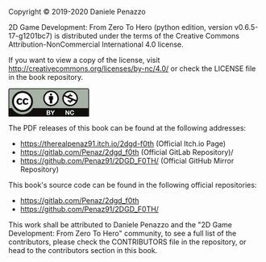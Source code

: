 <!-- FRONT MATTER -->
<div style="page-break-after: always;">
<p>Copyright © 2019-2020 Daniele Penazzo</p>

<p>2D Game Development: From Zero To Hero (python edition, version v0.6.5-17-g1201bc7) is distributed under the terms of the Creative Commons Attribution-NonCommercial International 4.0 license.</p>

<p>
If you want to view a copy of the license, visit <a href="http://creativecommons.org/licenses/by-nc/4.0/">http://creativecommons.org/licenses/by-nc/4.0/</a> or check the LICENSE file in the book repository.
</p>

<!-- BY NC LOGO -->

<svg xmlns="http://www.w3.org/2000/svg" xmlns:xlink="http://www.w3.org/1999/xlink" width="120pt" height="42pt" viewBox="0 0 120 42" version="1.1">
<g id="surface1">
<path style=" stroke:none;fill-rule:nonzero;fill:rgb(65.519714%,69.329834%,64.906311%);fill-opacity:1;" d="M 3.40625 0.4375 L 116.761719 0.640625 C 118.347656 0.640625 119.761719 0.40625 119.761719 3.800781 L 119.621094 41.128906 L 0.546875 41.128906 L 0.546875 3.660156 C 0.546875 1.988281 0.710938 0.4375 3.40625 0.4375 "/>
<path style=" stroke:none;fill-rule:nonzero;fill:rgb(100%,100%,100%);fill-opacity:1;" d="M 34.523438 19.539062 C 34.527344 27.066406 28.425781 33.175781 20.894531 33.179688 C 13.367188 33.183594 7.257812 27.085938 7.253906 19.554688 C 7.253906 19.546875 7.253906 19.542969 7.253906 19.539062 C 7.25 12.007812 13.347656 5.902344 20.878906 5.894531 C 28.410156 5.890625 34.519531 11.992188 34.523438 19.523438 C 34.523438 19.527344 34.523438 19.53125 34.523438 19.539062 "/>
<path style=" stroke:none;fill-rule:nonzero;fill:rgb(6.30188%,5.761719%,5.056763%);fill-opacity:1;" d="M 31.972656 8.433594 C 34.996094 11.457031 36.507812 15.160156 36.507812 19.539062 C 36.507812 23.917969 35.019531 27.582031 32.050781 30.527344 C 28.894531 33.628906 25.167969 35.179688 20.867188 35.179688 C 16.617188 35.179688 12.957031 33.640625 9.882812 30.566406 C 6.804688 27.488281 5.269531 23.8125 5.269531 19.539062 C 5.269531 15.261719 6.804688 11.5625 9.882812 8.433594 C 12.878906 5.410156 16.539062 3.898438 20.867188 3.898438 C 25.246094 3.898438 28.949219 5.410156 31.972656 8.433594 Z M 11.917969 10.46875 C 9.359375 13.046875 8.082031 16.074219 8.082031 19.542969 C 8.082031 23.011719 9.347656 26.007812 11.878906 28.539062 C 14.40625 31.066406 17.417969 32.332031 20.914062 32.332031 C 24.410156 32.332031 27.445312 31.054688 30.027344 28.5 C 32.480469 26.125 33.707031 23.140625 33.707031 19.542969 C 33.707031 15.96875 32.460938 12.9375 29.96875 10.449219 C 27.480469 7.957031 24.460938 6.710938 20.914062 6.710938 C 17.367188 6.710938 14.367188 7.964844 11.917969 10.46875 Z M 18.644531 18.015625 C 18.253906 17.164062 17.667969 16.738281 16.890625 16.738281 C 15.511719 16.738281 14.820312 17.667969 14.820312 19.523438 C 14.820312 21.378906 15.511719 22.304688 16.890625 22.304688 C 17.796875 22.304688 18.449219 21.851562 18.839844 20.949219 L 20.75 21.964844 C 19.839844 23.585938 18.472656 24.394531 16.652344 24.394531 C 15.246094 24.394531 14.121094 23.964844 13.273438 23.101562 C 12.425781 22.238281 12.003906 21.050781 12.003906 19.539062 C 12.003906 18.050781 12.441406 16.867188 13.3125 15.996094 C 14.183594 15.121094 15.269531 14.683594 16.574219 14.683594 C 18.5 14.683594 19.878906 15.441406 20.710938 16.957031 Z M 27.632812 18.015625 C 27.242188 17.164062 26.667969 16.738281 25.914062 16.738281 C 24.507812 16.738281 23.804688 17.667969 23.804688 19.523438 C 23.804688 21.378906 24.507812 22.304688 25.914062 22.304688 C 26.824219 22.304688 27.464844 21.851562 27.828125 20.949219 L 29.78125 21.964844 C 28.871094 23.585938 27.507812 24.394531 25.691406 24.394531 C 24.285156 24.394531 23.164062 23.964844 22.320312 23.101562 C 21.476562 22.238281 21.050781 21.050781 21.050781 19.539062 C 21.050781 18.050781 21.480469 16.867188 22.339844 15.996094 C 23.195312 15.121094 24.285156 14.683594 25.613281 14.683594 C 27.535156 14.683594 28.910156 15.441406 29.742188 16.957031 L 27.632812 18.015625 "/>
<path style=" stroke:none;fill-rule:nonzero;fill:rgb(6.30188%,5.761719%,5.056763%);fill-opacity:1;" d="M 117.753906 0 L 2.246094 0 C 1.007812 0 0 1.007812 0 2.246094 L 0 41.492188 C 0 41.773438 0.226562 42 0.507812 42 L 119.492188 42 C 119.773438 42 120 41.773438 120 41.492188 L 120 2.246094 C 120 1.007812 118.992188 0 117.753906 0 Z M 2.246094 1.015625 L 117.753906 1.015625 C 118.433594 1.015625 118.984375 1.566406 118.984375 2.246094 C 118.984375 2.246094 118.984375 18.03125 118.984375 29.457031 L 36.425781 29.457031 C 33.402344 34.925781 27.574219 38.640625 20.882812 38.640625 C 14.1875 38.640625 8.359375 34.929688 5.335938 29.457031 L 1.015625 29.457031 C 1.015625 18.03125 1.015625 2.246094 1.015625 2.246094 C 1.015625 1.566406 1.566406 1.015625 2.246094 1.015625 "/>
<path style=" stroke:none;fill-rule:nonzero;fill:rgb(100%,100%,100%);fill-opacity:1;" d="M 59.996094 32.746094 C 60.3125 32.746094 60.597656 32.773438 60.859375 32.832031 C 61.121094 32.886719 61.34375 32.976562 61.53125 33.105469 C 61.714844 33.230469 61.859375 33.398438 61.960938 33.609375 C 62.0625 33.820312 62.113281 34.078125 62.113281 34.386719 C 62.113281 34.722656 62.039062 35 61.886719 35.222656 C 61.734375 35.445312 61.511719 35.625 61.214844 35.769531 C 61.621094 35.886719 61.929688 36.09375 62.132812 36.386719 C 62.332031 36.679688 62.433594 37.035156 62.433594 37.449219 C 62.433594 37.78125 62.367188 38.074219 62.238281 38.316406 C 62.109375 38.5625 61.933594 38.761719 61.714844 38.914062 C 61.492188 39.070312 61.242188 39.183594 60.960938 39.257812 C 60.675781 39.332031 60.390625 39.367188 60.089844 39.367188 L 56.875 39.367188 L 56.875 32.746094 Z M 59.808594 35.425781 C 60.070312 35.425781 60.285156 35.363281 60.453125 35.238281 C 60.617188 35.117188 60.703125 34.917969 60.703125 34.640625 C 60.703125 34.484375 60.671875 34.355469 60.617188 34.261719 C 60.5625 34.160156 60.488281 34.082031 60.394531 34.027344 C 60.300781 33.972656 60.195312 33.933594 60.074219 33.914062 C 59.953125 33.890625 59.828125 33.882812 59.699219 33.882812 L 58.335938 33.882812 L 58.335938 35.425781 Z M 59.894531 38.238281 C 60.039062 38.238281 60.175781 38.222656 60.304688 38.195312 C 60.433594 38.167969 60.550781 38.117188 60.648438 38.054688 C 60.746094 37.988281 60.828125 37.902344 60.886719 37.792969 C 60.945312 37.679688 60.972656 37.539062 60.972656 37.363281 C 60.972656 37.023438 60.878906 36.78125 60.683594 36.636719 C 60.492188 36.492188 60.238281 36.417969 59.921875 36.417969 L 58.335938 36.417969 L 58.335938 38.238281 L 59.894531 38.238281 "/>
<path style=" stroke:none;fill-rule:nonzero;fill:rgb(100%,100%,100%);fill-opacity:1;" d="M 62.691406 32.746094 L 64.324219 32.746094 L 65.875 35.363281 L 67.414062 32.746094 L 69.039062 32.746094 L 66.582031 36.828125 L 66.582031 39.367188 L 65.121094 39.367188 L 65.121094 36.792969 L 62.691406 32.746094 "/>
<path style=" stroke:none;fill-rule:nonzero;fill:rgb(100%,100%,100%);fill-opacity:1;" d="M 86.433594 32.746094 L 89.203125 37.1875 L 89.21875 37.1875 L 89.21875 32.746094 L 90.582031 32.746094 L 90.582031 39.367188 L 89.125 39.367188 L 86.367188 34.9375 L 86.351562 34.9375 L 86.351562 39.367188 L 84.984375 39.367188 L 84.984375 32.746094 L 86.433594 32.746094 "/>
<path style=" stroke:none;fill-rule:nonzero;fill:rgb(100%,100%,100%);fill-opacity:1;" d="M 96.109375 34.511719 C 96.027344 34.371094 95.914062 34.25 95.785156 34.144531 C 95.65625 34.039062 95.511719 33.957031 95.34375 33.898438 C 95.179688 33.839844 95.011719 33.8125 94.832031 33.8125 C 94.503906 33.8125 94.222656 33.875 93.996094 34 C 93.765625 34.125 93.582031 34.296875 93.441406 34.511719 C 93.296875 34.722656 93.195312 34.96875 93.128906 35.238281 C 93.0625 35.511719 93.03125 35.792969 93.03125 36.082031 C 93.03125 36.359375 93.0625 36.632812 93.128906 36.894531 C 93.195312 37.15625 93.296875 37.394531 93.441406 37.601562 C 93.582031 37.8125 93.765625 37.980469 93.996094 38.105469 C 94.222656 38.234375 94.503906 38.296875 94.832031 38.296875 C 95.277344 38.296875 95.625 38.164062 95.875 37.890625 C 96.125 37.617188 96.277344 37.257812 96.335938 36.8125 L 97.742188 36.8125 C 97.707031 37.226562 97.609375 37.601562 97.457031 37.9375 C 97.300781 38.269531 97.097656 38.554688 96.84375 38.792969 C 96.589844 39.027344 96.292969 39.207031 95.953125 39.332031 C 95.613281 39.457031 95.238281 39.515625 94.832031 39.515625 C 94.324219 39.515625 93.867188 39.425781 93.460938 39.25 C 93.054688 39.074219 92.714844 38.832031 92.433594 38.523438 C 92.15625 38.214844 91.945312 37.851562 91.792969 37.433594 C 91.648438 37.015625 91.570312 36.566406 91.570312 36.082031 C 91.570312 35.585938 91.648438 35.128906 91.792969 34.707031 C 91.945312 34.28125 92.15625 33.910156 92.433594 33.59375 C 92.714844 33.28125 93.054688 33.03125 93.460938 32.855469 C 93.867188 32.675781 94.324219 32.582031 94.832031 32.582031 C 95.195312 32.582031 95.539062 32.636719 95.863281 32.742188 C 96.191406 32.847656 96.480469 33 96.738281 33.203125 C 96.992188 33.402344 97.207031 33.652344 97.371094 33.949219 C 97.539062 34.246094 97.644531 34.585938 97.6875 34.96875 L 96.277344 34.96875 C 96.253906 34.804688 96.199219 34.648438 96.109375 34.511719 "/>
<path style=" stroke:none;fill-rule:nonzero;fill:rgb(100%,100%,100%);fill-opacity:1;" d="M 101.71875 14.980469 C 101.722656 20.480469 97.265625 24.945312 91.765625 24.949219 C 86.265625 24.953125 81.800781 20.496094 81.796875 14.996094 C 81.796875 14.988281 81.796875 14.984375 81.796875 14.980469 C 81.792969 9.480469 86.25 5.019531 91.75 5.015625 C 97.253906 5.011719 101.714844 9.464844 101.71875 14.964844 C 101.71875 14.96875 101.71875 14.976562 101.71875 14.980469 "/>
<path style=" stroke:none;fill-rule:nonzero;fill:rgb(6.30188%,5.761719%,5.056763%);fill-opacity:1;" d="M 91.742188 3.386719 C 94.992188 3.386719 97.742188 4.507812 99.984375 6.746094 C 102.230469 8.988281 103.355469 11.734375 103.355469 14.980469 C 103.355469 18.226562 102.25 20.941406 100.046875 23.128906 C 97.703125 25.425781 94.933594 26.574219 91.742188 26.574219 C 88.589844 26.574219 85.867188 25.433594 83.585938 23.15625 C 81.300781 20.875 80.160156 18.148438 80.160156 14.980469 C 80.160156 11.808594 81.300781 9.066406 83.585938 6.746094 C 85.8125 4.507812 88.53125 3.386719 91.742188 3.386719 Z M 82.769531 11.863281 C 82.421875 12.84375 82.253906 13.882812 82.253906 14.980469 C 82.253906 17.550781 83.191406 19.773438 85.066406 21.648438 C 86.945312 23.523438 89.175781 24.460938 91.773438 24.460938 C 94.363281 24.460938 96.617188 23.511719 98.535156 21.617188 C 99.175781 21 99.707031 20.324219 100.117188 19.589844 L 95.746094 17.644531 C 95.453125 19.113281 94.140625 20.109375 92.554688 20.222656 L 92.554688 22.011719 L 91.222656 22.011719 L 91.222656 20.222656 C 89.921875 20.210938 88.664062 19.675781 87.707031 18.835938 L 89.300781 17.226562 C 90.070312 17.949219 90.839844 18.273438 91.890625 18.273438 C 92.570312 18.273438 93.324219 18.007812 93.324219 17.121094 C 93.324219 16.808594 93.203125 16.589844 93.011719 16.425781 L 91.90625 15.933594 L 90.53125 15.320312 C 89.847656 15.015625 89.273438 14.761719 88.695312 14.503906 Z M 91.773438 5.472656 C 89.140625 5.472656 86.914062 6.398438 85.09375 8.253906 C 84.601562 8.753906 84.167969 9.277344 83.804688 9.820312 L 88.238281 11.796875 C 88.636719 10.566406 89.804688 9.820312 91.222656 9.734375 L 91.222656 7.949219 L 92.554688 7.949219 L 92.554688 9.734375 C 93.472656 9.78125 94.476562 10.03125 95.46875 10.800781 L 93.945312 12.367188 C 93.386719 11.96875 92.675781 11.6875 91.964844 11.6875 C 91.390625 11.6875 90.574219 11.863281 90.574219 12.585938 C 90.574219 12.699219 90.609375 12.792969 90.679688 12.882812 L 92.160156 13.539062 L 93.164062 13.988281 C 93.804688 14.273438 94.417969 14.546875 95.027344 14.816406 L 100.96875 17.460938 C 101.164062 16.683594 101.265625 15.855469 101.265625 14.980469 C 101.265625 12.332031 100.335938 10.089844 98.476562 8.253906 C 96.640625 6.398438 94.402344 5.472656 91.773438 5.472656 "/>
<path style=" stroke:none;fill-rule:nonzero;fill:rgb(100%,100%,100%);fill-opacity:1;" d="M 63.359375 4.476562 C 69.289062 4.476562 74.097656 9.285156 74.097656 15.21875 C 74.097656 21.148438 69.289062 25.957031 63.359375 25.957031 C 57.429688 25.957031 52.621094 21.148438 52.621094 15.21875 C 52.621094 9.285156 57.429688 4.476562 63.359375 4.476562 "/>
<path style=" stroke:none;fill-rule:nonzero;fill:rgb(6.30188%,5.761719%,5.056763%);fill-opacity:1;" d="M 66.46875 12.109375 C 66.46875 11.695312 66.132812 11.359375 65.71875 11.359375 L 60.976562 11.359375 C 60.5625 11.359375 60.226562 11.695312 60.226562 12.109375 L 60.226562 16.851562 L 61.546875 16.851562 L 61.546875 22.46875 L 65.144531 22.46875 L 65.144531 16.851562 L 66.46875 16.851562 L 66.46875 12.109375 "/>
<path style=" stroke:none;fill-rule:nonzero;fill:rgb(6.30188%,5.761719%,5.056763%);fill-opacity:1;" d="M 63.347656 7.492188 C 64.242188 7.492188 64.96875 8.21875 64.96875 9.113281 C 64.96875 10.011719 64.242188 10.734375 63.347656 10.734375 C 62.453125 10.734375 61.722656 10.011719 61.722656 9.113281 C 61.722656 8.21875 62.453125 7.492188 63.347656 7.492188 "/>
<path style=" stroke:none;fill-rule:nonzero;fill:rgb(6.30188%,5.761719%,5.056763%);fill-opacity:1;" d="M 63.332031 3.386719 C 60.121094 3.386719 57.402344 4.507812 55.175781 6.746094 C 52.890625 9.066406 51.75 11.8125 51.75 14.980469 C 51.75 18.148438 52.890625 20.875 55.175781 23.15625 C 57.460938 25.433594 60.179688 26.574219 63.332031 26.574219 C 66.527344 26.574219 69.292969 25.425781 71.632812 23.125 C 73.839844 20.941406 74.945312 18.226562 74.945312 14.980469 C 74.945312 11.734375 73.820312 8.988281 71.578125 6.746094 C 69.332031 4.507812 66.585938 3.386719 63.332031 3.386719 Z M 63.359375 5.472656 C 65.992188 5.472656 68.226562 6.402344 70.066406 8.253906 C 71.925781 10.089844 72.851562 12.332031 72.851562 14.980469 C 72.851562 17.648438 71.945312 19.859375 70.125 21.617188 C 68.210938 23.511719 65.957031 24.460938 63.359375 24.460938 C 60.769531 24.460938 58.53125 23.523438 56.65625 21.648438 C 54.777344 19.773438 53.839844 17.550781 53.839844 14.980469 C 53.839844 12.410156 54.789062 10.167969 56.683594 8.253906 C 58.503906 6.402344 60.730469 5.472656 63.359375 5.472656 "/>
</g>
</svg>

<p>The PDF releases of this book can be found at the following addresses:</p>
<ul>
    <li><a href="https://therealpenaz91.itch.io/2dgd-f0th">https://therealpenaz91.itch.io/2dgd-f0th</a> (Official Itch.io Page)</li>
    <li><a href="https://gitlab.com/Penaz/2dgd_f0th">https://gitlab.com/Penaz/2dgd_f0th</a> (Official GitLab Repository)/</li>
    <li><a href="https://github.com/Penaz91/2DGD_F0TH/">https://github.com/Penaz91/2DGD_F0TH/</a> (Official GitHub Mirror Repository)</li>
</ul>

<p>This book's source code can be found in the following official repositories:</p>
<ul>
    <li>
        <a href="https://gitlab.com/Penaz/2dgd_f0th">https://gitlab.com/Penaz/2dgd_f0th</a>
    </li>
    <li>
        <a href="https://github.com/Penaz91/2DGD_F0TH/">https://github.com/Penaz91/2DGD_F0TH/</a>
    </li>
</ul>

<p>This work shall be attributed to Daniele Penazzo and the "2D Game Development: From Zero To Hero" community, to see a full list of the contributors, please check the CONTRIBUTORS file in the repository, or head to the contributors section in this book.</p>
</div>
